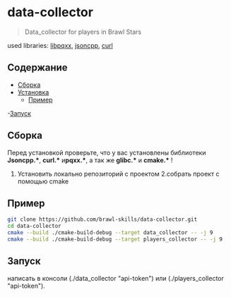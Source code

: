 # data-collector
>Data_collector for players in Brawl Stars

used libraries: [libpqxx](http://pqxx.org/development/libpqxx/), [jsoncpp](https://github.com/open-source-parsers/jsoncpp), [curl](https://github.com/curl/curl)

## Содержание

- [Сборка](#сборка)
- [Установка](#установка)
  - [Пример](#пример)

-[Запуск](#запуск) 
  

## Сборка

Перед установкой проверьте, что у вас установлены библиотеки **Jsoncpp.\***, **curl.\*** и**pqxx.\***, а так же  **glibc.\*** и **cmake.\*** !

1. Установить локально репозиторий с проектом 
2.собрать проект с помощью cmake

## Пример

```bash
git clone https://github.com/brawl-skills/data-collector.git
cd data-collector
cmake --build ./cmake-build-debug --target data_collector -- -j 9
cmake --build ./cmake-build-debug --target players_collector -- -j 9
```

## Запуск
написать в консоли (./data_collector "api-token") или (./players_collector "api-token").
